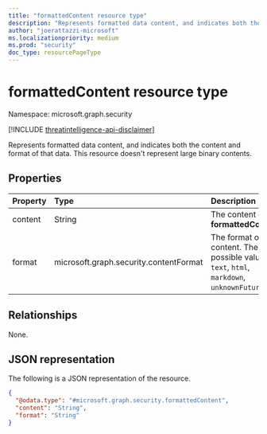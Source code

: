 ```yaml
---
title: "formattedContent resource type"
description: "Represents formatted data content, and indicates both the content and format of that data."
author: "joerattazzi-microsoft"
ms.localizationpriority: medium
ms.prod: "security"
doc_type: resourcePageType
---
```


# formattedContent resource type

Namespace: microsoft.graph.security

[!INCLUDE [threatintelligence-api-disclaimer](../../includes/threatintelligence-api-disclaimer.md)]

Represents formatted data content, and indicates both the content and format of that data. This resource doesn't represent large binary contents.

## Properties

| Property | Type                                   | Description                                                                                           |
| :------- | :------------------------------------- | :---------------------------------------------------------------------------------------------------- |
| content  | String                                 | The content of this **formattedContent**.                                                             |
| format   | microsoft.graph.security.contentFormat | The format of the content. The possible values are: `text`, `html`, `markdown`, `unknownFutureValue`. |

## Relationships

None.

## JSON representation

The following is a JSON representation of the resource.

<!-- {
  "blockType": "resource",
  "@odata.type": "microsoft.graph.security.formattedContent"
}
-->

```json
{
  "@odata.type": "#microsoft.graph.security.formattedContent",
  "content": "String",
  "format": "String"
}
```
